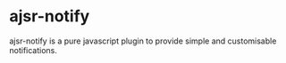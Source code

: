 # ajsr-notify
ajsr-notify is a pure javascript plugin to provide simple and customisable notifications.
